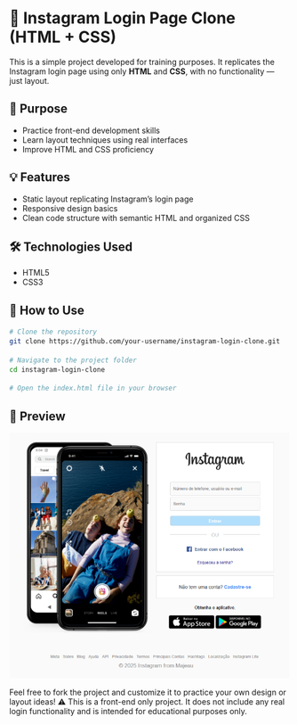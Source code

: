# 📱 Instagram Login Page Clone (HTML + CSS)

This is a simple project developed for training purposes. It replicates the Instagram login page using only **HTML** and **CSS**, with no functionality — just layout.

## 🎯 Purpose

- Practice front-end development skills  
- Learn layout techniques using real interfaces  
- Improve HTML and CSS proficiency

## 💡 Features

- Static layout replicating Instagram’s login page  
- Responsive design basics  
- Clean code structure with semantic HTML and organized CSS

## 🛠️ Technologies Used

- HTML5  
- CSS3

## 🚀 How to Use

```bash
# Clone the repository
git clone https://github.com/your-username/instagram-login-clone.git

# Navigate to the project folder
cd instagram-login-clone

# Open the index.html file in your browser
```

## 📸 Preview

![Preview](preview.PNG)

Feel free to fork the project and customize it to practice your own design or layout ideas!
⚠️ This is a front-end only project. It does not include any real login functionality and is intended for educational purposes only.

